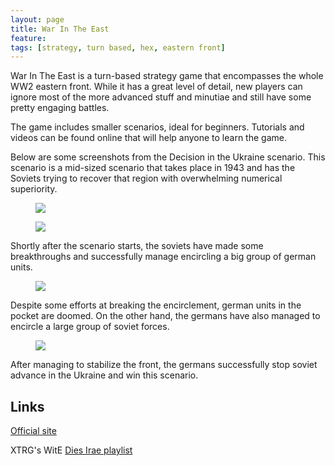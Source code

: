 ```yaml
---
layout: page
title: War In The East
feature: 
tags: [strategy, turn based, hex, eastern front]
---
```


War In The East is a turn-based strategy game that encompasses the whole WW2 eastern front. While it has a great level of detail, new players can ignore most of the more advanced stuff and minutiae and still have some pretty engaging battles.

The game includes smaller scenarios, ideal for beginners. Tutorials and videos can be found online that will help anyone to learn the game.

Below are some screenshots from the Decision in the Ukraine scenario. This scenario is a mid-sized scenario that takes place in 1943 and has the Soviets trying to recover that region with overwhelming numerical superiority.

<figure class="">
    <a href="https://i.imgur.com/o6gjbuL.jpg"><img src="https://i.imgur.com/o6gjbuL.jpg"></a>
</figure>

<figure class="">
    <a href="https://i.imgur.com/aTCagcF.jpg"><img src="https://i.imgur.com/aTCagcF.jpg"></a>
</figure>

Shortly after the scenario starts, the soviets have made some breakthroughs and successfully manage encircling a big group of german units.

<figure class="">
    <a href="https://i.imgur.com/Xu6oOI4.jpg"><img src="https://i.imgur.com/Xu6oOI4.jpg"></a>
</figure>

Despite some efforts at breaking the encirclement, german units in the pocket are doomed. On the other hand, the germans have also managed to encircle a large group of soviet forces.

<figure class="">
    <a href="https://i.imgur.com/UVyZPbd.jpg"><img src="https://i.imgur.com/UVyZPbd.jpg"></a>
</figure>

After managing to stabilize the front, the germans successfully stop soviet advance in the Ukraine and win this scenario.

## Links

[Official site](http://www.matrixgames.com/products/372/details/Gary.Grigsbys.War.in.the.East:.The.German-Soviet.War.1941-1945)

XTRG's WitE [Dies Irae playlist](https://www.youtube.com/playlist?list=PLbSx_b5pOYvGY05onlVWfbBLZaxD4WZBq)